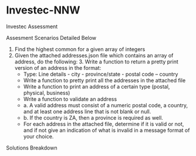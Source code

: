 # Investec-NNW
Investec Assessment

Assesment Scenarios Detailed Below
1. Find the highest common for a given array of integers
2. Given the attached addresses.json file which contains an array of address, do the following:
   3. Write a function to return a pretty print version of an address in the format: 
      - Type: Line details - city - province/state - postal code – country
      - Write a function to pretty print all the addresses in the attached file
      - Write a function to print an address of a certain type (postal, physical, business)
      - Write a function to validate an address
      - a. A valid address must consist of a numeric postal code, a country, and at least one address line that is not blank or null.
      - b. If the country is ZA, then a province is required as well.
      - For each address in the attached file, determine if it is valid or not, and if not give an indication of what is invalid in a message format of your choice.
      
Solutions Breakdown